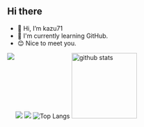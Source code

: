 ## Hi there


- 👋 Hi, I’m kazu71
- 🌱 I'm currently learning GitHub.
- 😊 Nice to meet you.

<img align="light" src="http://github-profile-summary-cards.vercel.app/api/cards/most-commit-language?username=lala71&theme=2077&exclude=java,ruby%20" />
<img align="left" src="http://github-profile-summary-cards.vercel.app/api/cards/stats?username=kaka71&theme=radical" />
<img align="light" src="http://github-profile-summary-cards.vercel.app/api/cards/productive-time?username=kaka71&theme=github_dark&utcOffset=9" />
<img alt="Top Langs"  src="https://github-readme-stats.vercel.app/api/top-langs/?username=kazu71&layout=compact&count_private=true&show_icons=true&theme=tokyonight" />
<img alt="github stats" height="150px" src="https://github-readme-stats.vercel.app/api?username=kazu71&count_private=true&show_icons=true&show_icons=true&theme=tokyonight" />

<!---
kazu71/kazu71 is a ✨ special ✨ repository because its `README.md` (this file) appears on your GitHub profile.
You can click the Preview link to take a look at your changes.
--->
